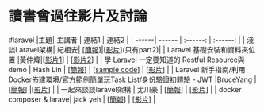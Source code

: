 # 讀書會過往影片及討論
#laravel
|主題| 主講者 | 連結1 | 連結2 |
| ------| ------ | :------: | :------: |
| 淺談Laravel架構| 紀相安| [[簡報](https://hackmd.io/s/H1y45T2w)]|[[影片](https://www.facebook.com/polo13999/videos/10208615595541790/)](只有part2)|
| Laravel 基礎安裝和資料夾位置 |黃仲煒|[[影片1](https://www.facebook.com/sktdeity/videos/10154368029131704/)] | [[影片2](https://www.facebook.com/sktdeity/videos/10154368033086704/)] |
| 學 Laravel 一定要知道的 Restful Resource與demo | Hash Lin | [[簡報](https://hackmd.io/p/SyHcq1jO#/)] | [[sample code](https://github.com/hashman/Laravel-Restful-demo)] | [[影片]( https://www.facebook.com/liangshu.lin/videos/1409654889051736/)] | 
| Laravel 新手指南/利用Docker佈建環境/官方範例簡單玩Task List/身份驗證初體驗 - JWT |BruceYang | [[簡報](https://hackmd.io/p/BJn90xIF#/1)] |[[影片](https://www.facebook.com/100000130527623/videos/1367999126547758/)] | 
| 一起來談談laravel架構 | 尤川豪 | [[簡報](http://slides.com/howtomakeaturn/laravel#/)] | [[影片](https://www.youtube.com/watch?v=hPGzu2-xNPQ)] |
| docker composer & larave| jack yeh | [[簡報](https://hackmd.io/p/BkZ_6xxc#/)] | [[影片](https://www.youtube.com/watch?v=7tB7lg1QC_o&feature=youtu.be)] |
